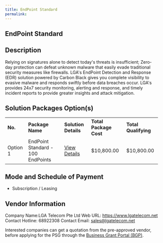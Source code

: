 ```yaml
---
title: EndPoint Standard
permalink: 
---
```


## EndPoint Standard

## Description

Relying on signatures alone to detect today's threats is insufficient; Zero-day protection can defeat unknown malware that easily evade traditional security measures like firewalls. LGA's EndPoint Detection and Response (EDR) solution powered by Carbon Black gives you complete visibility to evasive malware and responds swiftly before data breaches occur. LGA's provides 24x7 security monitoring, alerting and response, and timely incident reports to provide greater insights and attack mitigation.

## Solution Packages Option(s)

<table>
<tr>
<td><b>No.</b></td>
<td><b>Package Name</b></td>
<td><b>Solution Details</b></td>
<td><b>Total Package Cost</b></td>
<td><b>Total Qualifying</b></td>
</tr>
<tr>
<td>Option 1</td>
<td>EndPoint Standard - 100 EndPoints</td>
<td><a href='https://www.gobusiness.gov.sg/images/psg/DesensitisedLGATelecomAnnex3CRwef22Apr2021_Part_4.pdf'>View Details</a></td>
<td>$10,800.00</td>
<td>$10,800.00</td>
</tr>
</table>

## Mode and Schedule of Payment

 - Subscription / Leasing

## Vendor Information

 Company Name:LGA Telecom Pte Ltd 
Web URL: https://www.lgatelecom.net 
Contact Hotline: 68922308 
Contact Email: sales@lgatelecom.net 


Interested companies can get a quotation from the pre-approved vendor, before applying for the PSG through the <a href='https://www.businessgrants.gov.sg/'>Business Grant Portal (BGP)</a>.
